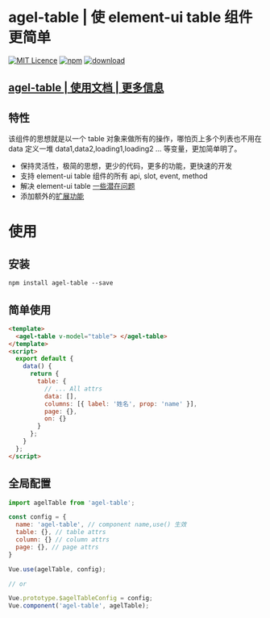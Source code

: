 # agel-table | 使 element-ui table 组件更简单

[![MIT Licence](https://badges.frapsoft.com/os/mit/mit.svg)](https://opensource.org/licenses/mit-license.php)
[![npm](https://img.shields.io/npm/v/agel-table.svg)](https://www.npmjs.com/package/agel-table)
[![download](https://img.shields.io/npm/dt/agel-table)](https://npmcharts.com/compare/agel-table?minimal=true)

## [agel-table | 使用文档 | 更多信息](https://agrass.gitee.io/agel-table/)

## 特性

该组件的思想就是以一个 table 对象来做所有的操作，哪怕页上多个列表也不用在 data 定义一堆 data1,data2,loading1,loading2 ... 等变量，更加简单明了。

- 保持灵活性，极简的思想，更少的代码，更多的功能，更快速的开发
- 支持 element-ui table 组件的所有 api, slot, event, method
- 解决 element-ui table [一些潜在问题](https://agrass.gitee.io/agel-table/sum.html#element-ui-table-一些潜在问题)
- 添加额外的[扩展功能](https://agrass.gitee.io/agel-table/guide.html)

# 使用

## 安装

`npm install agel-table --save`

## 简单使用

```html
<template>
  <agel-table v-model="table"> </agel-table>
</template>
<script>
  export default {
    data() {
      return {
        table: {
          // ... All attrs
          data: [],
          columns: [{ label: '姓名', prop: 'name' }],
          page: {},
          on: {}
        }
      };
    }
  };
</script>
```

## 全局配置

```js
import agelTable from 'agel-table';

const config = {
  name: 'agel-table', // component name,use() 生效
  table: {}, // table attrs
  column: {} // column attrs
  page: {}, // page attrs
}

Vue.use(agelTable, config);

// or

Vue.prototype.$agelTableConfig = config;
Vue.component('agel-table', agelTable);
```
